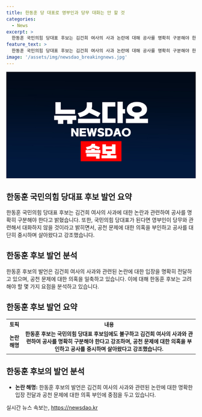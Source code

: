 ```yaml
---
title: 한동훈 당 대표로 영부인과 당무 대화는 안 할 것
categories:
  - News
excerpt: >
  한동훈 국민의힘 당대표 후보는 김건희 여사의 사과 논란에 대해 공사를 명확히 구분해야 한다고 밝혔고, 영부인과 당무와 관련해서 대화하지 않을 것이라고 언급했습니다. 또한 김 여사의 사과를 요구했다가 대통령실로부터 당시 비상대책위원장 사퇴 압박을 받았다는 주장을 했으며, 윤상현, 나경원, 원희룡 후보를 겨냥해 당 대표가 된다면, 영부인이 당부를 물으면 답할 건지 묻고 싶다고도 밝혔습니다. 또한 공천 문제를 가족과 논의했다는 의혹에 대해 전혀 그런 사실이 없다고 강력히 부인했습니다.
feature_text: >
  한동훈 국민의힘 당대표 후보는 김건희 여사의 사과 논란에 대해 공사를 명확히 구분해야 한다고 밝혔고, 영부인과 당무와 관련해서 대화하지 않을 것이라고 언급했습니다. 또한 김 여사의 사과를 요구했다가 대통령실로부터 당시 비상대책위원장 사퇴 압박을 받았다는 주장을 했으며, 윤상현, 나경원, 원희룡 후보를 겨냥해 당 대표가 된다면, 영부인이 당부를 물으면 답할 건지 묻고 싶다고도 밝혔습니다. 또한 공천 문제를 가족과 논의했다는 의혹에 대해 전혀 그런 사실이 없다고 강력히 부인했습니다.
image: '/assets/img/newsdao_breakingnews.jpg'
---
```


<p><img src="/assets/img/newsdao_breakingnews.jpg" alt="pcversion 속보" /></p>

<h2 data-ke-size="size26">한동훈 국민의힘 당대표 후보 발언 요약</h2>

<p data-ke-size="size16">한동훈 국민의힘 당대표 후보는 김건희 여사의 사과에 대한 논란과 관련하여 공사를 명확히 구분해야 한다고 밝혔습니다. 또한, 국민의힘 당대표가 된다면 영부인이 당무와 관련해서 대화하지 않을 것이라고 밝히면서, 공천 문제에 대한 의혹을 부인하고 공사를 대단히 중시하며 살아왔다고 강조했습니다.</p>

<h2 data-ke-size="size26">한동훈 후보 발언 분석</h2>

<p data-ke-size="size16">한동훈 후보의 발언은 김건희 여사의 사과와 관련된 논란에 대한 입장을 명확히 전달하고 있으며, 공천 문제에 대한 의혹을 일축하고 있습니다. 이에 대해 한동훈 후보는 고려해야 할 몇 가지 요점을 분석하고 있습니다.</p>

<h2 data-ke-size="size26">한동훈 후보 발언 요약</h2>

<table>
    <tr>
        <th>토픽</th>
        <th>내용</th>
    </tr>
    <tr>
        <td style="text-align: center; height: 17px;"><b>논란 해명</b></td>
        <td style="text-align: center; height: 17px;"><b>한동훈 후보는 국민의힘 당대표 후보임에도 불구하고 김건희 여사의 사과와 관련하여 공사를 명확히 구분해야 한다고 강조하며, 공천 문제에 대한 의혹을 부인하고 공사를 중시하며 살아왔다고 강조했습니다.</b></td>
    </tr>
</table>

<h2 data-ke-size="size26">한동훈 후보의 발언 분석</h2>

<ul>
    <li><b>논란 해명:</b> 한동훈 후보의 발언은 김건희 여사의 사과와 관련된 논란에 대한 명확한 입장 전달과 공천 문제에 대한 의혹 부인에 중점을 두고 있습니다.</li>
</ul>
실시간 뉴스 속보는, <a href="https://newsdao.kr" rel="dofollow">https://newsdao.kr</a>


